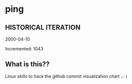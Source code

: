# ping

## HISTORICAL ITERATION
2000-04-10

Incremented: 1043

## What is this?? 
Linux skills to hack the github commit visualization chart `;-)`
